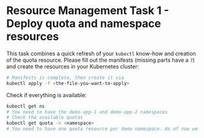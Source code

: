 # Resource Management Task 1 - Deploy quota and namespace resources

This task combines a quick refresh of your `kubectl` know-how and creation of the quota resource. Please fill out the manifests (missing parts have a `?`) and create the resources in your Kubernetes cluster:

```bash
# Manifests is complete, then create it via
kubectl apply -f <the-file-you-want-to-apply>
```

Check if everything is available:

```bash
kubectl get ns
# You need to have the demo-app-1 and demo-app-2 namespaces
# Check the available quotas
kubectl get quota -n <namespace>
# You need to have one quota resource per demo namespace. As of now we have it created but no quota used.
```

